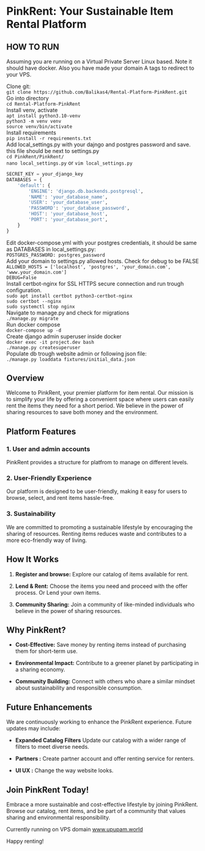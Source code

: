 # PinkRent: Your Sustainable Item Rental Platform

## HOW TO RUN

Assuming you are running on a Virtual Private Server Linux based. Note it should have docker. Also you have made your domain A tags to redirect to your VPS. <br>

Clone git:<br>
`git clone https://github.com/Balikas4/Rental-Platform-PinkRent.git`<br>
Go into directory<br>
`cd Rental-Platform-PinkRent`<br>
Install venv, activate<br>
`apt install python3.10-venv`<br>
`python3 -m venv venv`<br>
`source venv/bin/activate`<br>
Install requirements<br>
`pip install -r requirements.txt`<br>
Add local_settings.py with your dajngo and postgres password and save. this file should be next to settings.py<br>
`cd PinkRent/PinkRent/`<br>
`nano local_settings.py` or `vim local_settings.py`<br>
```python
SECRET_KEY = your_django_key
DATABASES = {
    'default': {
        'ENGINE': 'django.db.backends.postgresql',
        'NAME': 'your_database_name',
        'USER': 'your_database_user',
        'PASSWORD': 'your_database_password',
        'HOST': 'your_database_host',
        'PORT': 'your_database_port',
    }
}
```
Edit docker-compose.yml with your postgres credentials, it should be same as DATABASES in local_settings.py: <br>
`POSTGRES_PASSWORD: postgres_password`<br>
Add your domain to settings.py allowed hosts. Check for debug to be FALSE<br>
`ALLOWED_HOSTS = ['localhost', 'postgres', 'your_domain.com', 'www.your_domain.com']`<br>
`DEBUG=False`<br>
Install certbot-nginx for SSL HTTPS secure connection and run trough configuration.<br>
`sudo apt install certbot python3-certbot-nginx`<br>
`sudo certbot --nginx`<br>
`sudo systemctl stop nginx`<br>
Navigate to manage.py and check for migrations<br>
`./manage.py migrate`<br>
Run docker compose<br>
`docker-compose up -d`<br>
Create django admin superuser inside docker<br>
`docker exec -it project.dev bash`<br>
`./manage.py createsuperuser`<br>
Populate db trough website admin or following json file:<br>
`./manage.py loaddata fixtures/initial_data.json`

## Overview

Welcome to PinkRent, your premier platform for item rental. Our mission is to simplify your life by offering a convenient space where users can easily rent the items they need for a short period. We believe in the power of sharing resources to save both money and the environment.

## Platform Features

### 1. User and admin accounts

PinkRent provides a structure for platfrom to manage on different levels.

### 2. User-Friendly Experience

Our platform is designed to be user-friendly, making it easy for users to browse, select, and rent items hassle-free.

### 3. Sustainability

We are committed to promoting a sustainable lifestyle by encouraging the sharing of resources. Renting items reduces waste and contributes to a more eco-friendly way of living.

## How It Works

1. **Register and browse:** Explore our catalog of items available for rent.

2. **Lend & Rent:** Choose the items you need and proceed with the offer process. Or Lend your own items.

3. **Community Sharing:** Join a community of like-minded individuals who believe in the power of sharing resources.

## Why PinkRent?

- **Cost-Effective:** Save money by renting items instead of purchasing them for short-term use.

- **Environmental Impact:** Contribute to a greener planet by participating in a sharing economy.

- **Community Building:** Connect with others who share a similar mindset about sustainability and responsible consumption.

## Future Enhancements

We are continuously working to enhance the PinkRent experience. Future updates may include:

- **Expanded Catalog Filters** Update our catalog with a wider range of filters to meet diverse needs.

- **Partners :** Create partner account and offer renting service for renters.

- **UI UX :** Change the way website looks.

## Join PinkRent Today!

Embrace a more sustainable and cost-effective lifestyle by joining PinkRent. Browse our catalog, rent items, and be part of a community that values sharing and environmental responsibility.

Currently running on VPS domain www.upupam.world

Happy renting!
